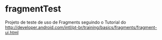 # fragmentTest

Projeto de teste de uso de Fragments seguindo o Tutorial do 
http://developer.android.com/intl/pt-br/training/basics/fragments/fragment-ui.html
